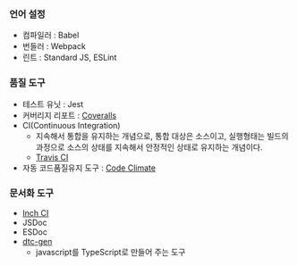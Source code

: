 ### 언어 설정
- 컴파일러 : Babel
- 번들러 : Webpack
- 린트 : Standard JS, ESLint

### 품질 도구
- 테스트 유닛 : Jest
- 커버리지 리포트 : [Coveralls](https://coveralls.io/)
- CI(Continuous Integration)
  - 지속해서 통합을 유지하는 개념으로, 통합 대상은 소스이고, 실행형태는 빌드의 과정으로 소스의 상태를 지속해서 안정적인 상태로 유지하는 개념이다.
  - [Travis CI](https://travis-ci.org/)
- 자동 코드품질유지 도구 : [Code Climate](https://codeclimate.com/)

### 문서화 도구
- [Inch CI](https://inch-ci.org/)
- JSDoc
- ESDoc
- [dtc-gen](https://www.npmjs.com/package/dts-gen)
  - javascript를 TypeScript로 만들어 주는 도구